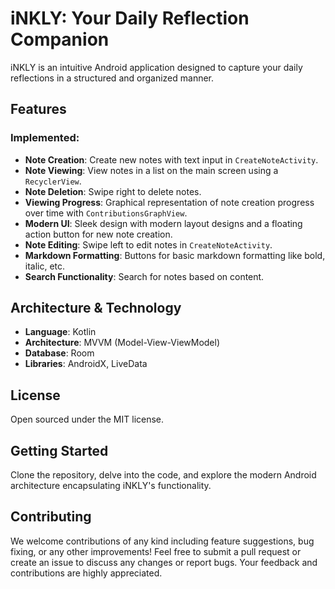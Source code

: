 # iNKLY: Your Daily Reflection Companion

iNKLY is an intuitive Android application designed to capture your daily reflections in a structured and organized manner.

## Features
### Implemented:
- **Note Creation**: Create new notes with text input in `CreateNoteActivity`.
- **Note Viewing**: View notes in a list on the main screen using a `RecyclerView`.
- **Note Deletion**: Swipe right to delete notes.
- **Viewing Progress**: Graphical representation of note creation progress over time with `ContributionsGraphView`.
- **Modern UI**: Sleek design with modern layout designs and a floating action button for new note creation.
- **Note Editing**: Swipe left to edit notes in `CreateNoteActivity`.
- **Markdown Formatting**: Buttons for basic markdown formatting like bold, italic, etc.
- **Search Functionality**: Search for notes based on content.

## Architecture & Technology
- **Language**: Kotlin
- **Architecture**: MVVM (Model-View-ViewModel)
- **Database**: Room
- **Libraries**: AndroidX, LiveData

## License
Open sourced under the MIT license.

## Getting Started
Clone the repository, delve into the code, and explore the modern Android architecture encapsulating iNKLY's functionality.

## Contributing
We welcome contributions of any kind including feature suggestions, bug fixing, or any other improvements! Feel free to submit a pull request or create an issue to discuss any changes or report bugs. Your feedback and contributions are highly appreciated.
